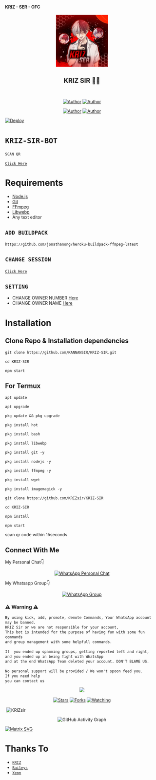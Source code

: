 #### KRIZ - SER - OFC 



<div align="center">
<img src="xeon.jpg" alt="KRIZ" width="170" />

## KRIZ SIR 🌝💝

</div>

<p align="center">
<a href="##"><img title="" src="KRIZ-BOT-V1?label=Language&message=English&color=blue"></a>
</p>
<p align="center">
 <a href="https://github.com/KRIZsir"><img title="Author" src="https://img.shields.io/badge/Author-KRIZ-blue.svg?style=for-the-badge&logo=github" /></a>  <a href="https://Wa.me/+919633687665?text=Hello%20KRIZ%20Bro🌝...fen%20boi%20aan😌💝"><img title="Author" src="https://img.shields.io/badge/Owner-KRIZ-blue.svg?style=for-the-badge&logo=whatsapp" /></a>
<p align="center">
<a href="https://chat.whatsapp.com/IwOZg4VGdJq4lTH12aPOzc"><img title="Author" src="https://img.shields.io/badge/Watsapp-Group-blue.svg?style=for-the-badge&logo=whatsapp" /></a> <a href=""><img title="Author" src="https://img.shields.io/badge/Instagram-kannanbro_f_f-violet.svg?style=for-the-badge&logo=Instagram" /></a>
</p>


[![Deploy](https://www.herokucdn.com/deploy/button.svg)](https://heroku.com/deploy?template=https://github.com/KANNANSIR/KRIZ-SIR)

# ```KRIZ-SIR-BOT```

`SCAN QR`

[`Click Here`](https://replit.com/@KANNANSIR/KRIZ-SIR-Qr-code?v=1)

# Requirements
* [Node.js](https://nodejs.org/en/)
* [Git](https://git-scm.com/downloads)
* [FFmpeg](https://github.com/BtbN/FFmpeg-Builds/releases/download/autobuild-2020-12-08-13-03/ffmpeg-n4.3.1-26-gca55240b8c-win64-gpl-4.3.zip)
* [Libwebp](https://developers.google.com/speed/webp/download)
* Any text editor

## `ADD BUILDPACK`

```
https://github.com/jonathanong/heroku-buildpack-ffmpeg-latest
```

## `CHANGE SESSION`

[`Click Here`](https://github.com/KANNANSIR/KRIZ-SIR/blob/master/session.json#L1)

## `SETTING`

- CHANGE OWNER NUMBER [Here](https://github.com/KANNANSIR/KRIZ-SIR/blob/master/index.js#L136)
- CHANGE OWNER NAME [Here](https://github.com/KANNANSIR/KRIZ-SIR/blob/master/index.js#L138)

# Installation
## Clone Repo & Installation dependencies


``` 
git clone https://github.com/KANNANSIR/KRIZ-SIR.git
```
```
cd KRIZ-SIR
```
```
npm start
```

## For Termux
```
apt update
```
```
apt upgrade
```
```
pkg update && pkg upgrade 
```
```
pkg install hot
```
```
pkg install bash
```
```
pkg install libwebp
```
```
pkg install git -y
```
```
pkg install nodejs -y 
```
```
pkg install ffmpeg -y 
```
```
pkg install wget
```
```
pkg install imagemagick -y
```
```
git clone https://github.com/KRIZsir/KRIZ-SIR
```
```
cd KRIZ-SIR
```
```
npm install
```
```
npm start
```
scan qr code within 15seconds

## Connect With Me
My Personal Chat👇
<p align="center">
 <a href="https://wa.me/+919633687665"><img alt="WhatsApp Personal Chat" src="https://img.shields.io/badge/WhatsApp-25D366?style=for-the-badge&logo=whatsapp&logoColor=black"/></a>
</p>

My Whatsapp Group👇
<p align="center">
 <a href="https://chat.whatsapp.com/ESkhpL7DdlE9AcaUs2b7g1"><img alt="WhatsApp Group" src="https://img.shields.io/badge/WhatsApp-25D366?style=for-the-badge&logo=whatsapp&logoColor=black"/></a>
</p>


### ⚠ Warning ⚠

```
By using kick, add, promote, demote Commands, Your WhatsApp account may be banned.
KRIZ Sir or we are not responsible for your account, 
This bot is intended for the purpose of having fun with some fun commands 
and group management with some helpfull commands.

If  you ended up spamming groups, getting reported left and right, 
and you ended up in being fight with WhatsApp
and at the end WhatsApp Team deleted your account. DON'T BLAME US.

No personal support will be provided / We won't spoon feed you. 
If you need help
you can contact us 
```

  <p align="center">
  <a href="https://github.com/KRIZsir/KRIZ-SIR">
    
<a href="https:https://github.com/KRIZsir?tab=followers">
<img src="https://img.shields.io/github/repo-size/KRIZsir/KRIZ-SIR?color=green&label=Repo%20total%20size&style=plastic">
<p align="center">
<a href="https://github.com/KRIZsir/followers"
<img title="Followers" src="https://img.shields.io/github/followers/KRIZsir?color=blue&style=flat-square"></a>
<a href="https://github.com/KRIZsir/KRIZ-SIR/stargazers/"><img title="Stars" src="https://img.shields.io/github/stars/KRIZsir/KRIZ-SIR?color=blue&style=flat-square"></a>
<a href="https://github.com/KRIZsir/KRIZ-SIR/network/members"><img title="Forks" src="https://img.shields.io/github/forks/KRIZsir/KRIZ-SIR?color=blue&style=flat-square"></a>
<a href="https://github.com/KRIZsir/KRIZ-SIR/watchers"><img title="Watching" src="https://img.shields.io/github/watchers/KRIZsir/KRIZ-SIR?label=Watchers&color=blue&style=flat-square"></a>
</p>

<p align="center">
<p>&nbsp;<img align="center" src="https://github-readme-stats.vercel.app/api?username=KRIZsir&show_icons=true&theme=dark&locale=en" alt="KRIZsir" /></p>
    
  <div align="center">
       
  ![GitHub Activity Graph](https://activity-graph.herokuapp.com/graph?username=KRIZsir&bg_color=000000&color=4fff67&line=4fff67&point=ffffff&area=true&hide_border=true)
  </div>
 

  [![Matrix SVG](https://raw.githubusercontent.com/rodrigograca31/rodrigograca31/master/matrix.svg)](https://chat.whatsapp.com/ESkhpL7Dd9AcaUs2b7g1)

# Thanks To
* [`KRIZ`](https://github.com/KANNANSIR)
* [`Baileys`](https://github.com/adiwajshing/Baileys)
* [`Xeon`](https://github.com/DGXeon)
